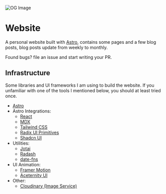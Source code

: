 ![](https://res.cloudinary.com/rizkicitra/image/upload/q_100,f_webp/rimzzlabs/og "OG Image")

# Website

A personal website built with [Astro](https://github.com/withastro/astro), contains some pages and a few blog posts, blog posts update from weekly to monthly.

Found bugs? file an issue and start writing your PR.

## Infrastructure

Some libraries and UI frameworks I am using to build the website. If you unfamiliar with one of the tools I mentioned below, you should at least tried once.

- [Astro](https://github.com/withastro/astro)
- Astro Integrations:
  - [React](https://github.com/facebook/react)
  - [MDX](https://github.com/mdx-js/mdx)
  - [Tailwind CSS](https://github.com/tailwindlabs/tailwindcss)
  - [Radix UI Primitives](https://github.com/radix-ui/primitives)
  - [Shadcn UI](https://github.com/shadcn-ui/ui)
- Utilities:
  - [Jotai](https://github.com/pmndrs/jotai)
  - [Radash](https://github.com/sodiray/radash)
  - [date-fns](https://github.com/date-fns/date-fns)
- UI Animation:
  - [Framer Motion](https://github.com/framer/motion)
  - [Aceternity UI](https://ui.aceternity.com/)
- Other:
  - [Cloudinary (Image Service)](https://cloudinary.com)
